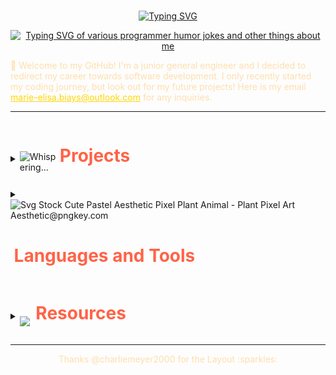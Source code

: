 <br>

<p align="center">
    <a href="https://github.com/MarieElisa"><img src="https://readme-typing-svg.demolab.com?font=Fira+Code&pause=1000&color=E89A6F&center=true&size=50&vCenter=true&repeat=false&width=435&lines=Marie+-+Elisa" alt="Typing SVG" /></a>
</p>
<p align="center">
    <a href="https://github.com/MarieElisa"><img src="https://readme-typing-svg.demolab.com?font=Fira+Code&pause=1000&color=AFC98B&center=true&vCenter=true&width=435&lines=Python+Developer+in+training;Python+enthusiast;Animal Crossing devotee since 2004;Chronically sleep deprived;Can't+write+&#34ingeeneer&#34" alt="Typing SVG of various programmer humor jokes and other things about me" /></a>
</p>

<p style="color: #FFDEAD">
👋 Welcome to my GitHub! I'm a junior general engineer and I decided to redirect my career towards software development. I only recently started my coding journey, but look out for my future projects! Here is my email <a href="mailto:marie-elisa.biays@outlook.com" style="color: #FFD700; " target="_blank" rel="noopener noreferrer">marie-elisa.biays@outlook.com</a>  for any inquiries.
</p>

<hr>

<details closed display="flex" align-items="center" color="#FFDEAD">
    <summary >
        <img alt="Whispering..." src="https://media2.giphy.com/media/v1.Y2lkPTc5MGI3NjExOWVmcXV2b2Z4Y3VnZXE2NGQydzh4dnUweXBtNTZ6amxxM256MnBldiZlcD12MV9pbnRlcm5hbF9naWZfYnlfaWQmY3Q9cw/Fj61smdtMveW3qRDVQ/giphy.gif" width="60" height="60" style="display: inline-block; vertical-align:-1em">
        <h1 style="display: inline-block; color: #FF6347; border-bottom: none" >Projects</h1>
    </summary>
    <div>
        <ul>
          <!-- <li><a href="https://github.com/charliemeyer2000/website" target="_blank" rel="noopener noreferrer" style="color: #FFD700">My personal website</li> -->
          <li><a href="https://github.com/MarieElisa/CS50-Projects" target="_blank" rel="noopener noreferrer" style="color: #FFD700;">CS50 Projects</a></li>
        </ul>
    </div>
</details>

<details closed display="flex" align-items="center" color="#FFDEAD">
    <summary>
        <img src="https://media3.giphy.com/media/v1.Y2lkPTc5MGI3NjExdmhlc29pbW9icXNyMHphaGtveWRrMXdjN255djB5c2J4MmdpeXBtMyZlcD12MV9pbnRlcm5hbF9naWZfYnlfaWQmY3Q9cw/AX06XBY33xV6DMv3JG/giphy.gif" alt="Svg Stock Cute Pastel Aesthetic Pixel Plant Animal - Plant Pixel Art Aesthetic@pngkey.com" width=60 style="vertical-align: -0.79em">
        <h1 style="display: inline-block; color: #FF6347; border-bottom: none; padding-left: 0.2em"> Languages and Tools </h1>
    </summary>
    <p align="center"> <a href="https://www.w3schools.com/css/" target="_blank" rel="noreferrer"> <img src="https://raw.githubusercontent.com/devicons/devicon/master/icons/css3/css3-original-wordmark.svg" alt="css3" width="40" height="40"/> </a> <a href="https://www.w3.org/html/" target="_blank" rel="noreferrer"> <img src="https://raw.githubusercontent.com/devicons/devicon/master/icons/html5/html5-original-wordmark.svg" alt="html5" width="40" height="40"/> </a> <a href="https://www.python.org" target="_blank" rel="noreferrer"> <img src="https://raw.githubusercontent.com/devicons/devicon/master/icons/python/python-original.svg" alt="python" width="40" height="40"/> </a>
</details>

<details closed display="flex" align-items="center" color="#FFDEAD">
    <summary>
        <img src="https://media1.giphy.com/media/v1.Y2lkPTc5MGI3NjExbm0weno4ZHUycWhyZTE5bzF4NjE4cDdpMjY4YWo3eGp6ems4ZTN2byZlcD12MV9pbnRlcm5hbF9naWZfYnlfaWQmY3Q9cw/5aw34YEe0wLsYHjjoi/giphy.gif" width=60 style="vertical-align: -0.79em">
        <h1 style="display: inline-block; color: #FF6347; border-bottom: none; padding-left: 0.2em"> Resources </h1>
    </summary>
    <div>
            <img src="https://images-wixmp-ed30a86b8c4ca887773594c2.wixmp.com/f/dde8067e-bb8d-4bcd-ac04-fe226635507d/daogtjl-aec55fe4-58e6-40b6-83af-cb2341ad8f0c.gif?token=eyJ0eXAiOiJKV1QiLCJhbGciOiJIUzI1NiJ9.eyJzdWIiOiJ1cm46YXBwOjdlMGQxODg5ODIyNjQzNzNhNWYwZDQxNWVhMGQyNmUwIiwiaXNzIjoidXJuOmFwcDo3ZTBkMTg4OTgyMjY0MzczYTVmMGQ0MTVlYTBkMjZlMCIsIm9iaiI6W1t7InBhdGgiOiJcL2ZcL2RkZTgwNjdlLWJiOGQtNGJjZC1hYzA0LWZlMjI2NjM1NTA3ZFwvZGFvZ3RqbC1hZWM1NWZlNC01OGU2LTQwYjYtODNhZi1jYjIzNDFhZDhmMGMuZ2lmIn1dXSwiYXVkIjpbInVybjpzZXJ2aWNlOmZpbGUuZG93bmxvYWQiXX0.R5hddUoWK_xFV6_PQjsYBYKll46p780AmoLep5NETVk" alt="Yoda" style="display: inline-block; color: #FF6347; border-bottom: none; padding-left: 0.2em" width=60; height=60> 
    </div>
    <div>
    <p style="color: #FFDEAD">
    I'll document here the resources that were actually useful to my coding journey.
    </p>
    </div>
  
  <ul>
        <li><h2 style="color: #FFDEAD">YouTube Creators</h2>
        <ul>
            <li style="display:inline"><a href="https://www.youtube.com/@WebDevSimplified" target="_blank" rel="noopener noreferrer"style="color: #FFD700">WebDev Simplified</a></li>
            <li style="display:inline"><a href="https://www.youtube.com/@freecodecamp" style="color: #FFD700"target="_blank" rel="noopener noreferrer">freeCodeCamp.org</a></li>
        </ul>
        </li> 
        <li><h2 style="color: #FFDEAD">Helpful Websites/Tools</h2>
        <ul>
            <li style="display:inline"><a href="https://openai.com/blog/chatgpt/"style="color: #FFD700"target="_blank" rel="noopener noreferrer">ChatGPT</a></li>
            <li style="display:inline"><a href="https://www.freecodecamp.org/"style="color: #FFD700"target="_blank" rel="noopener noreferrer">FreeCodeCamp</a></li>
            <li style="display:inline"><a href="https://github.com/markodenic/web-development-resources"style="color: #FFD700"target="_blank" rel="noopener noreferrer">GitHub Repo of WebDev Resources</a></li>
            <li style="display:inline"><a href="https://www.codecademy.com/"style="color: #FFD700"target="_blank" rel="noopener noreferrer">Codeacademy</a></li>
            <li style="display:inline"><a href="https://github.com/"style="color: #FFD700"target="_blank" rel="noopener noreferrer">Git/Github</a></li>
            <li style="display:inline"><a href="https://www.figma.com/"style="color: #FFD700"target="_blank" rel="noopener noreferrer">Figma</a></li>
        </ul>
        <li><h2 style="color: #FFDEAD">My Workflow</h2>
        <ul>
            <li style="display:inline"><a href="https://code.visualstudio.com/"style="color: #FFD700"target="_blank" rel="noopener noreferrer">VSCode</a></li>
            <li style="display:inline"> <a href="https://www.figma.com/"style="color: #FFD700"target="_blank" rel="noopener noreferrer">Figma</a></li>
            <li style="display:inline"><a href="https://discord.com/"style="color: #FFD700"target="_blank" rel="noopener noreferrer">Discord</a></li>
            <li style="display:inline"><a href="https://open.spotify.com/"style="color: #FFD700"target="_blank" rel="noopener noreferrer">Spotify</a></li>
        </ul>
        <li><h2 style="color: #FFDEAD">My Fav Fullstack Tools</h2>
            <ul>
                <li style="display:inline"><a href="https://react.dev/"style="color: #FFD700"target="_blank" rel="noopener noreferrer">React</a></li>
                <li style="display:inline"><a href="https://github.com/css-modules/css-modules"style="color: #FFD700"target="_blank" rel="noopener noreferrer">CSS Modules</a></li>
                <li style="display:inline"><a href="https://www.mongodb.com/"style="color: #FFD700"target="_blank" rel="noopener noreferrer">MongoDB</a></li>
                <li style="display:inline"><a href="https://github.com/"style="color: #FFD700"target="_blank" rel="noopener noreferrer">GitHub</a></li>
            </ul>
        <li><h2 style="color: #FFDEAD">Resources for this Readme</h2>
        <ul>
            <li style="display:inline"><a href="https://github.com/kittinan/spotify-github-profile"style="color: #FFD700"target="_blank" rel="noopener noreferrer">Display Spotify Activity</a></li>
            <li style="display:inline"><a href="https://github.com/anuraghazra/github-readme-stats"style="color: #FFD700"target="_blank" rel="noopener noreferrer">GitHub Readme Stats</a></li>
            <li style="display:inline"><a href="https://github.com/DenverCoder1/readme-typing-svg"style="color: #FFD700"target="_blank" rel="noopener noreferrer">Typing "Animation"</a></li>
            <li style="display:inline"><a href="https://github.com/durgeshsamariya/awesome-github-profile-readme-templates"style="color: #FFD700"target="_blank" rel="noopener noreferrer">Collection of Great Readme's!</a></li>
            <li style="display:inline"><a href="https://giphy.com" style="color: #FFD700"target="_blank" rel="noopener noreferrer">Find Gifs!</a></li>
            <li style="display:inline"><a href="https://gist.github.com/rxaviers/7360908" style="color: #FFD700"target="_blank" rel="noopener noreferrer">Emojis for MD/Copy and Paste</a></li>
    </ul> 

</details>

<hr>

<p style="color: #FFDEAD;" align="center"> Thanks @charliemeyer2000 for the Layout :sparkles: </p>
